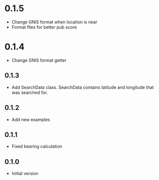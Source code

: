 # 0.1.5

- Change GNIS format when location is near
- Format files for better pub score

# 0.1.4

- Change GNIS format getter

## 0.1.3

 - Add SearchData class. SearchData contains latitude and longitude that was searched for.

## 0.1.2

- Add new examples

## 0.1.1

- Fixed bearing calculation

## 0.1.0

- Initial version
